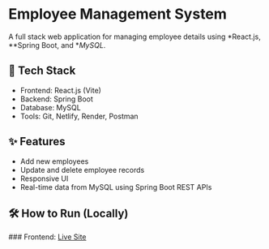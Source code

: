 # Employee Management System

A full stack web application for managing employee details using *React.js, **Spring Boot, and **MySQL*.

## 🔧 Tech Stack
- Frontend: React.js (Vite)
- Backend: Spring Boot
- Database: MySQL
- Tools: Git, Netlify, Render, Postman

## ✨ Features
- Add new employees
- Update and delete employee records
- Responsive UI
- Real-time data from MySQL using Spring Boot REST APIs

## 🛠 How to Run (Locally)

### Frontend: [Live Site](https://gleeful-semolina-875754.netlify.app)

